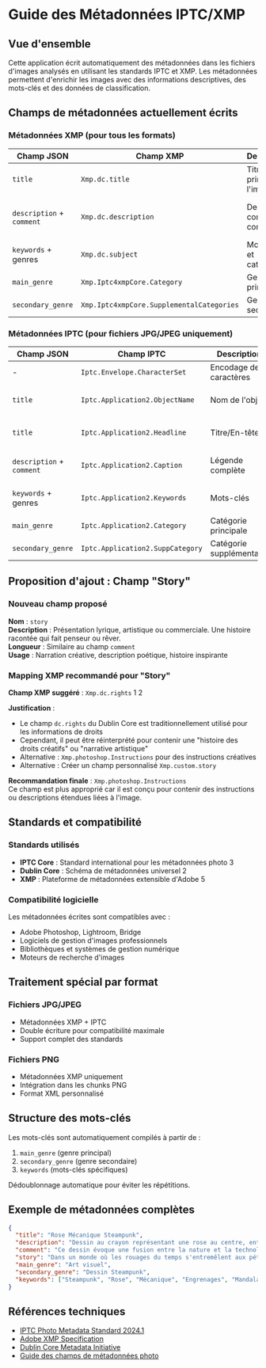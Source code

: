 # Guide des Métadonnées IPTC/XMP

## Vue d'ensemble

Cette application écrit automatiquement des métadonnées dans les fichiers d'images analysés en utilisant les standards IPTC et XMP. Les métadonnées permettent d'enrichir les images avec des informations descriptives, des mots-clés et des données de classification.

## Champs de métadonnées actuellement écrits

### Métadonnées XMP (pour tous les formats)

| Champ JSON | Champ XMP | Description | Exemple |
|------------|-----------|-------------|----------|
| `title` | `Xmp.dc.title` | Titre principal de l'image | "Rose Mécanique Steampunk" |
| `description` + `comment` | `Xmp.dc.description` | Description complète combinée | "Dessin au crayon..." + "Ce dessin évoque..." |
| `keywords` + genres | `Xmp.dc.subject` | Mots-clés et catégories | ["Steampunk", "Rose", "Mécanique"] |
| `main_genre` | `Xmp.Iptc4xmpCore.Category` | Genre principal | "Art visuel" |
| `secondary_genre` | `Xmp.Iptc4xmpCore.SupplementalCategories` | Genre secondaire | "Dessin Steampunk" |

### Métadonnées IPTC (pour fichiers JPG/JPEG uniquement)

| Champ JSON | Champ IPTC | Description | Exemple |
|------------|------------|-------------|----------|
| - | `Iptc.Envelope.CharacterSet` | Encodage des caractères | UTF-8 |
| `title` | `Iptc.Application2.ObjectName` | Nom de l'objet | "Rose Mécanique Steampunk" |
| `title` | `Iptc.Application2.Headline` | Titre/En-tête | "Rose Mécanique Steampunk" |
| `description` + `comment` | `Iptc.Application2.Caption` | Légende complète | Description + commentaire combinés |
| `keywords` + genres | `Iptc.Application2.Keywords` | Mots-clés | ["Steampunk", "Rose", "Mécanique"] |
| `main_genre` | `Iptc.Application2.Category` | Catégorie principale | "Art visuel" |
| `secondary_genre` | `Iptc.Application2.SuppCategory` | Catégorie supplémentaire | "Dessin Steampunk" |

## Proposition d'ajout : Champ "Story"

### Nouveau champ proposé

**Nom** : `story`  
**Description** : Présentation lyrique, artistique ou commerciale. Une histoire racontée qui fait penseur ou rêver.  
**Longueur** : Similaire au champ `comment`  
**Usage** : Narration créative, description poétique, histoire inspirante

### Mapping XMP recommandé pour "Story"

**Champ XMP suggéré** : `Xmp.dc.rights` <mcreference link="https://www.iptc.org/std/photometadata/specification/IPTC-PhotoMetadata" index="1">1</mcreference> <mcreference link="https://experienceleague.adobe.com/en/docs/experience-manager-65/content/assets/administer/metadata-concepts" index="2">2</mcreference>

**Justification** :
- Le champ `dc.rights` du Dublin Core est traditionnellement utilisé pour les informations de droits
- Cependant, il peut être réinterprété pour contenir une "histoire des droits créatifs" ou "narrative artistique"
- Alternative : `Xmp.photoshop.Instructions` pour des instructions créatives
- Alternative : Créer un champ personnalisé `Xmp.custom.story`

**Recommandation finale** : `Xmp.photoshop.Instructions`  
Ce champ est plus approprié car il est conçu pour contenir des instructions ou descriptions étendues liées à l'image.

## Standards et compatibilité

### Standards utilisés

- **IPTC Core** : Standard international pour les métadonnées photo <mcreference link="https://iptc.org/standards/photo-metadata/iptc-standard/" index="3">3</mcreference>
- **Dublin Core** : Schéma de métadonnées universel <mcreference link="https://experienceleague.adobe.com/en/docs/experience-manager-65/content/assets/administer/metadata-concepts" index="2">2</mcreference>
- **XMP** : Plateforme de métadonnées extensible d'Adobe <mcreference link="https://photometadata.org/META-Resources-metadata-types-standards-XMP" index="5">5</mcreference>

### Compatibilité logicielle

Les métadonnées écrites sont compatibles avec :
- Adobe Photoshop, Lightroom, Bridge
- Logiciels de gestion d'images professionnels
- Bibliothèques et systèmes de gestion numérique
- Moteurs de recherche d'images

## Traitement spécial par format

### Fichiers JPG/JPEG
- Métadonnées XMP + IPTC
- Double écriture pour compatibilité maximale
- Support complet des standards

### Fichiers PNG
- Métadonnées XMP uniquement
- Intégration dans les chunks PNG
- Format XML personnalisé

## Structure des mots-clés

Les mots-clés sont automatiquement compilés à partir de :
1. `main_genre` (genre principal)
2. `secondary_genre` (genre secondaire)  
3. `keywords` (mots-clés spécifiques)

Dédoublonnage automatique pour éviter les répétitions.

## Exemple de métadonnées complètes

```json
{
  "title": "Rose Mécanique Steampunk",
  "description": "Dessin au crayon représentant une rose au centre, entourée d'éléments mécaniques steampunk complexes...",
  "comment": "Ce dessin évoque une fusion entre la nature et la technologie...",
  "story": "Dans un monde où les rouages du temps s'entremêlent aux pétales de l'éternité, cette rose mécanique raconte l'histoire d'un amour impossible entre l'âme et la machine. Chaque engrenage murmure une promesse, chaque chaîne tisse un rêve...",
  "main_genre": "Art visuel",
  "secondary_genre": "Dessin Steampunk",
  "keywords": ["Steampunk", "Rose", "Mécanique", "Engrenages", "Mandala"]
}
```

## Références techniques

- [IPTC Photo Metadata Standard 2024.1](https://www.iptc.org/std/photometadata/specification/IPTC-PhotoMetadata)
- [Adobe XMP Specification](https://experienceleague.adobe.com/en/docs/experience-manager-65/content/assets/administer/metadata-concepts)
- [Dublin Core Metadata Initiative](http://dublincore.org/)
- [Guide des champs de métadonnées photo](http://www.photometadata.org/META-Resources-Field-Guide-to-Metadata)